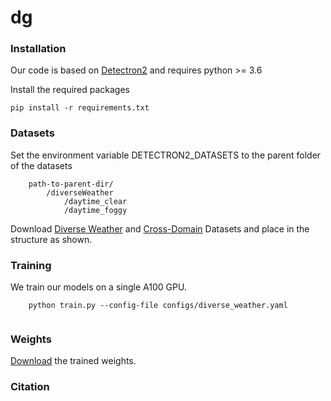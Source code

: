 # dg


### Installation
Our code is based on [Detectron2](https://github.com/facebookresearch/detectron2) and requires python >= 3.6

Install the required packages
```
pip install -r requirements.txt
```

### Datasets
Set the environment variable DETECTRON2_DATASETS to the parent folder of the datasets

```
    path-to-parent-dir/
        /diverseWeather
            /daytime_clear
            /daytime_foggy 

```
Download [Diverse Weather](https://github.com/AmingWu/Single-DGOD) and [Cross-Domain](https://naoto0804.github.io/cross_domain_detection/) Datasets and place in the structure as shown.

### Training
We train our models on a single A100 GPU.
```
    python train.py --config-file configs/diverse_weather.yaml 


```

### Weights
[Download]() the trained weights.

### Citation


